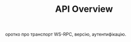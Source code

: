 ﻿---
title: API Overview
slug: /api/overview
---

оротко про транспорт WS-RPC, версію, аутентифікацію.
